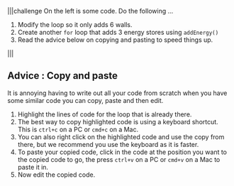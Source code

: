 |||challenge
On the left is some code. Do the following ...

1. Modify the loop so it only adds 6 walls.
1. Create another `for` loop that adds 3 energy stores using `addEnergy()`
1. Read the advice below on copying and pasting to speed things up.

|||

## Advice : Copy and paste
It is annoying having to write out all your code from scratch when you have some similar code you can copy, paste and then edit. 

1. Highlight the lines of code for the loop that is already there.
1. The best way to copy highlighted code is using a keyboard shortcut. This is `ctrl+c` on a PC or `cmd+c` on a Mac.
1. You can also right click on the highlighted code and use the copy from there, but we recommend you use the keyboard as it is faster.
1. To paste your copied code, click in the code at the position you want to the copied code to go, the press `ctrl+v` on a PC or `cmd+v` on a Mac to paste it in.
1. Now edit the copied code.